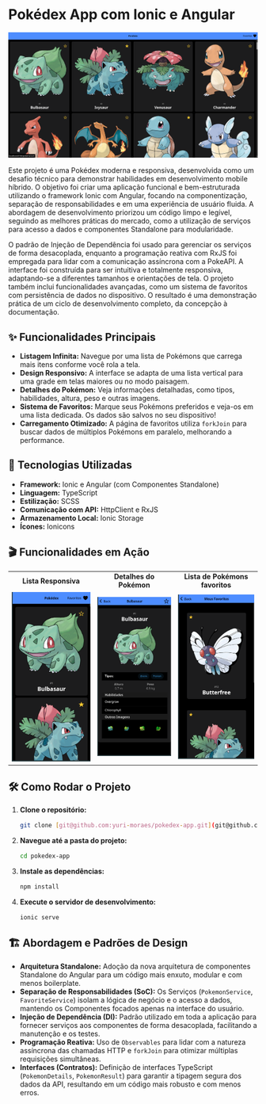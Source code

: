 # Pokédex App com Ionic e Angular

<img src="media/home-desktop.png" alt="Tela de listagem de Pokémons" width="1920"/>


Este projeto é uma Pokédex moderna e responsiva, desenvolvida como um desafio técnico para demonstrar habilidades em desenvolvimento mobile híbrido. O objetivo foi criar uma aplicação funcional e bem-estruturada utilizando o framework Ionic com Angular, focando na componentização, separação de responsabilidades e em uma experiência de usuário fluida. A abordagem de desenvolvimento priorizou um código limpo e legível, seguindo as melhores práticas do mercado, como a utilização de serviços para acesso a dados e componentes Standalone para modularidade.

O padrão de Injeção de Dependência foi usado para gerenciar os serviços de forma desacoplada, enquanto a programação reativa com RxJS foi empregada para lidar com a comunicação assíncrona com a PokeAPI. A interface foi construída para ser intuitiva e totalmente responsiva, adaptando-se a diferentes tamanhos e orientações de tela. O projeto também inclui funcionalidades avançadas, como um sistema de favoritos com persistência de dados no dispositivo. O resultado é uma demonstração prática de um ciclo de desenvolvimento completo, da concepção à documentação.

## ✨ Funcionalidades Principais

-   **Listagem Infinita:** Navegue por uma lista de Pokémons que carrega mais itens conforme você rola a tela.
-   **Design Responsivo:** A interface se adapta de uma lista vertical para uma grade em telas maiores ou no modo paisagem.
-   **Detalhes do Pokémon:** Veja informações detalhadas, como tipos, habilidades, altura, peso e outras imagens.
-   **Sistema de Favoritos:** Marque seus Pokémons preferidos e veja-os em uma lista dedicada. Os dados são salvos no seu dispositivo!
-   **Carregamento Otimizado:** A página de favoritos utiliza `forkJoin` para buscar dados de múltiplos Pokémons em paralelo, melhorando a performance.

## 🚀 Tecnologias Utilizadas

-   **Framework:** Ionic e Angular (com Componentes Standalone)
-   **Linguagem:** TypeScript
-   **Estilização:** SCSS
-   **Comunicação com API:** HttpClient e RxJS
-   **Armazenamento Local:** Ionic Storage
-   **Ícones:** Ionicons

## 🎬 Funcionalidades em Ação

<table>
  <tr>
    <td align="center"><strong>Lista Responsiva</strong></td>
    <td align="center"><strong>Detalhes do Pokémon</strong></td>
    <td align="center"><strong>Lista de Pokémons favoritos</strong></td>
  </tr>
  <tr>
    <td align="center">
      <img src="media/home.png" alt="Tela de listagem de Pokémons" width="300"/>
    </td>
    <td align="center">
      <img src="media/details.png" alt="Tela de detalhes de um Pokémon" width="300"/>
    </td>
    <td align="center">
      <img src="media/favor.png" alt="Tela de listagem de um Pokémons favoritados" width="300"/>
    </td>
  </tr>
</table>

## 🛠️ Como Rodar o Projeto

1.  **Clone o repositório:**
    ```bash
    git clone [git@github.com:yuri-moraes/pokedex-app.git](git@github.com:yuri-moraes/pokedex-app.git)
    ```
2.  **Navegue até a pasta do projeto:**
    ```bash
    cd pokedex-app
    ```
3.  **Instale as dependências:**
    ```bash
    npm install
    ```
4.  **Execute o servidor de desenvolvimento:**
    ```bash
    ionic serve
    ```

## 🏗️ Abordagem e Padrões de Design

-   **Arquitetura Standalone:** Adoção da nova arquitetura de componentes Standalone do Angular para um código mais enxuto, modular e com menos boilerplate.
-   **Separação de Responsabilidades (SoC):** Os Serviços (`PokemonService`, `FavoriteService`) isolam a lógica de negócio e o acesso a dados, mantendo os Componentes focados apenas na interface do usuário.
-   **Injeção de Dependência (DI):** Padrão utilizado em toda a aplicação para fornecer serviços aos componentes de forma desacoplada, facilitando a manutenção e os testes.
-   **Programação Reativa:** Uso de `Observables` para lidar com a natureza assíncrona das chamadas HTTP e `forkJoin` para otimizar múltiplas requisições simultâneas.
-   **Interfaces (Contratos):** Definição de interfaces TypeScript (`PokemonDetails`, `PokemonResult`) para garantir a tipagem segura dos dados da API, resultando em um código mais robusto e com menos erros.
